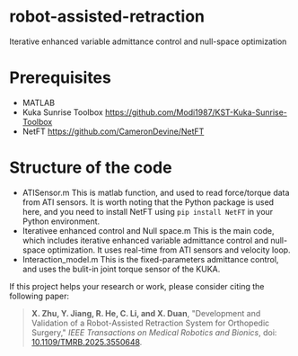 # robot-assisted-retraction
Iterative enhanced variable admittance control and null-space optimization


# Prerequisites
* MATLAB
* Kuka Sunrise Toolbox  https://github.com/Modi1987/KST-Kuka-Sunrise-Toolbox 
* NetFT  https://github.com/CameronDevine/NetFT

# Structure of the code
* ATISensor.m
  This is matlab function, and used to read force/torque data from ATI sensors. It is worth noting that the Python package is used here, and you need to install NetFT using `pip install NetFT` in your Python environment.
* Iterativee enhanced control and Null space.m
  This is the main code, which includes iterative enhanced variable admittance control and null-space optimization. It uses real-time from ATI sensors and velocity loop.
* Interaction_model.m
  This is the fixed-parameters admittance control, and uses the bulit-in joint torque sensor of the KUKA.


If this project helps your research or work, please consider citing the following paper:

> **X. Zhu, Y. Jiang, R. He, C. Li, and X. Duan**,  "Development and Validation of a Robot-Assisted Retraction System for Orthopedic Surgery,"  *IEEE Transactions on Medical Robotics and Bionics*, doi: [10.1109/TMRB.2025.3550648](https://doi.org/10.1109/TMRB.2025.3550648).



